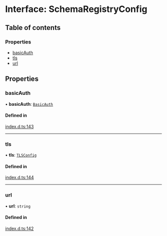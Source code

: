 # Interface: SchemaRegistryConfig

## Table of contents

### Properties

- [basicAuth](SchemaRegistryConfig.md#basicauth)
- [tls](SchemaRegistryConfig.md#tls)
- [url](SchemaRegistryConfig.md#url)

## Properties

### basicAuth

• **basicAuth**: [`BasicAuth`](BasicAuth.md)

#### Defined in

[index.d.ts:143](https://github.com/mostafa/xk6-kafka/blob/main/api-docs/index.d.ts#L143)

---

### tls

• **tls**: [`TLSConfig`](TLSConfig.md)

#### Defined in

[index.d.ts:144](https://github.com/mostafa/xk6-kafka/blob/main/api-docs/index.d.ts#L144)

---

### url

• **url**: `string`

#### Defined in

[index.d.ts:142](https://github.com/mostafa/xk6-kafka/blob/main/api-docs/index.d.ts#L142)
